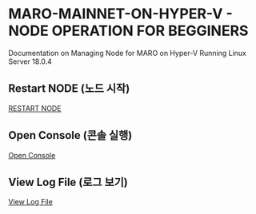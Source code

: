 # MARO-MAINNET-ON-HYPER-V - NODE OPERATION FOR BEGGINERS
Documentation on Managing Node for MARO on Hyper-V Running Linux Server 18.0.4

## Restart NODE (노드 시작)

[RESTART NODE](https://github.com/achuchavo/MARO-NODE-HYPERV-FOR-BEGINNERS/blob/main/RESTART%20NODE.md)

## Open Console (콘솔 실행)
[Open Console](https://github.com/achuchavo/MARO-NODE-HYPERV-FOR-BEGINNERS/blob/main/Open%20Console.md)



## View Log File (로그 보기)
[View Log File](https://github.com/achuchavo/MARO-NODE-HYPERV-FOR-BEGINNERS/blob/main/View%20Log.md)


